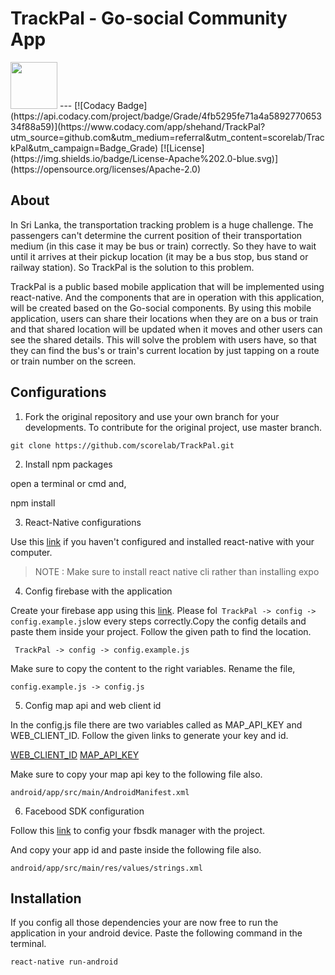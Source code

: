# TrackPal - Go-social Community App

<img src="https://i.imgur.com/g02h7HP.png" width="75">
---
[![Codacy Badge](https://api.codacy.com/project/badge/Grade/4fb5295fe71a4a589277065334f88a59)](https://www.codacy.com/app/shehand/TrackPal?utm_source=github.com&amp;utm_medium=referral&amp;utm_content=scorelab/TrackPal&amp;utm_campaign=Badge_Grade)   [![License](https://img.shields.io/badge/License-Apache%202.0-blue.svg)](https://opensource.org/licenses/Apache-2.0)

## About
In Sri Lanka, the transportation tracking problem is a huge challenge. The passengers can't determine the current position of their transportation medium (in this case it may be bus or train) correctly. So they have to wait until it arrives at their pickup location (it may be a bus stop, bus stand or railway station). So TrackPal is the solution to this problem. 

TrackPal is a public based mobile application that will be implemented using react-native. And the components that are in operation with this application, will be created based on the Go-social components. By using this mobile application, users can share their locations when they are on a bus or train and that shared location will be updated when it moves and other users can see the shared details. This will solve the problem with users have, so that they can find the bus's or train's current location by just tapping on a route or train number on the screen.

## Configurations

1. Fork the original repository and use your own branch for your developments. To contribute for the original project, use master branch. 

`git clone https://github.com/scorelab/TrackPal.git`

2. Install npm packages

open a terminal or cmd and,

npm install

3. React-Native configurations

Use this [link](https://facebook.github.io/react-native/docs/0.59/getting-started) if you haven't configured and installed react-native with your computer.

> NOTE : Make sure to install react native cli rather than installing expo
> 
4. Config firebase with the application

Create your firebase app using this [link](http://console.firebase.google.com). Please fol`
TrackPal -> config -> config.example.js`low every steps correctly.Copy the config details and paste them inside your project. Follow the given path to find the location.

`
TrackPal -> config -> config.example.js`

Make sure to copy the content to the right variables.
Rename the file,

`config.example.js -> config.js`

5. Config map api and web client id

In the config.js file there are two variables called as MAP_API_KEY and WEB_CLIENT_ID. Follow the given links to generate your key and id.

[WEB_CLIENT_ID](https://github.com/react-native-community/react-native-google-signin/blob/master/docs/android-guide.md)
[MAP_API_KEY](https://cloud.google.com/maps-platform/)

Make sure to copy your map api key to the following file also.

`android/app/src/main/AndroidManifest.xml`

6. Facebood SDK configuration

Follow this [link](https://github.com/facebook/react-native-fbsdk) to config your fbsdk manager with the project.

And copy your app id and paste inside the following file also.

`android/app/src/main/res/values/strings.xml`

## Installation

If you config all those dependencies your are now free to run the application in your android device. Paste the following command in the terminal.

`react-native run-android`
